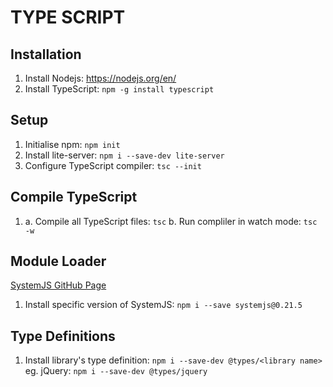 # TYPE SCRIPT

## Installation

1. Install Nodejs: https://nodejs.org/en/
2. Install TypeScript: `npm -g install typescript`

## Setup

1. Initialise npm: `npm init`
2. Install lite-server: `npm i --save-dev lite-server`
3. Configure TypeScript compiler: `tsc --init`

## Compile TypeScript

1. a. Compile all TypeScript files: `tsc`
   b. Run compliler in watch mode: `tsc -w`

## Module Loader

[SystemJS GitHub Page](https://github.com/systemjs/systemjs)

1. Install specific version of SystemJS: `npm i --save systemjs@0.21.5`

## Type Definitions

1. Install library's type definition: `npm i --save-dev @types/<library name>`
   eg. jQuery: `npm i --save-dev @types/jquery`
